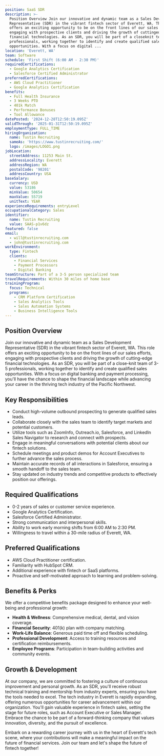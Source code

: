```yaml
---
position: SaaS SDR
description: >-
  Position Overview Join our innovative and dynamic team as a Sales Development
  Representative (SDR) in the vibrant fintech sector of Everett, WA. This role
  offers an exciting opportunity to be on the front lines of our sales efforts,
  engaging with prospective clients and driving the growth of cuttingedge
  financial technologies. As an SDR, you will be part of a closeknit team of 35
  professionals, working together to identify and create qualified sales
  opportunities. With a focus on digital ...
location: 'Everett, WA'
team: Software
schedule: 'First Shift (6:00 AM - 2:30 PM)'
requiredCertifications:
  - Google Analytics Certification
  - Salesforce Certified Administrator
preferredCertifications:
  - AWS Cloud Practitioner
  - Google Analytics Certification
benefits:
  - Full Health Insurance
  - 3 Weeks PTO
  - 401k Match
  - Performance Bonuses
  - Tool Allowance
datePosted: '2024-12-28T12:50:19.095Z'
validThrough: '2025-01-31T12:50:19.095Z'
employmentType: FULL_TIME
hiringOrganization:
  name: Tustin Recruiting
  sameAs: 'https://www.tustinrecruiting.com/'
  logo: /images/LOGO1.png
jobLocation:
  streetAddress: 11253 Main St.
  addressLocality: Everett
  addressRegion: WA
  postalCode: '98201'
  addressCountry: USA
baseSalary:
  currency: USD
  value: 53186
  minValue: 50654
  maxValue: 55719
  unitText: YEAR
experienceRequirements: entryLevel
occupationalCategory: Sales
identifier:
  name: Tustin Recruiting
  value: SAAS-p1v6dz
featured: false
email:
  - will@tustinrecruiting.com
  - john@tustinrecruiting.com
workEnvironment:
  type: Fintech
  clients:
    - Financial Services
    - Payment Processors
    - Digital Banking
teamStructure: Part of a 3-5 person specialized team
travelRequirements: Within 30 miles of home base
trainingProgram:
  focus: Technical
  programs:
    - CRM Platform Certification
    - Sales Analytics Tools
    - Sales Automation Systems
    - Business Intelligence Tools
---
```




## Position Overview

Join our innovative and dynamic team as a Sales Development Representative (SDR) in the vibrant fintech sector of Everett, WA. This role offers an exciting opportunity to be on the front lines of our sales efforts, engaging with prospective clients and driving the growth of cutting-edge financial technologies. As an SDR, you will be part of a close-knit team of 3-5 professionals, working together to identify and create qualified sales opportunities. With a focus on digital banking and payment processing, you'll have the chance to shape the financial landscape while advancing your career in the thriving tech industry of the Pacific Northwest.

## Key Responsibilities

- Conduct high-volume outbound prospecting to generate qualified sales leads.
- Collaborate closely with the sales team to identify target markets and potential customers.
- Utilize tools such as ZoomInfo, Outreach.io, Salesforce, and LinkedIn Sales Navigator to research and connect with prospects.
- Engage in meaningful conversations with potential clients about our fintech solutions.
- Schedule meetings and product demos for Account Executives to further advance the sales process.
- Maintain accurate records of all interactions in Salesforce, ensuring a smooth handoff to the sales team.
- Stay updated on industry trends and competitive products to effectively position our offerings.

## Required Qualifications

- 0-2 years of sales or customer service experience.
- Google Analytics Certification.
- Salesforce Certified Administrator.
- Strong communication and interpersonal skills.
- Ability to work early morning shifts from 6:00 AM to 2:30 PM.
- Willingness to travel within a 30-mile radius of Everett, WA.

## Preferred Qualifications

- AWS Cloud Practitioner certification.
- Familiarity with HubSpot CRM.
- Additional experience with fintech or SaaS platforms.
- Proactive and self-motivated approach to learning and problem-solving.

## Benefits & Perks

We offer a competitive benefits package designed to enhance your well-being and professional growth:

- **Health & Wellness**: Comprehensive medical, dental, and vision coverage.
- **Financial Security**: 401(k) plan with company matching.
- **Work-Life Balance**: Generous paid time off and flexible scheduling.
- **Professional Development**: Access to training resources and certification reimbursements.
- **Employee Programs**: Participation in team-building activities and community events.

## Growth & Development

At our company, we are committed to fostering a culture of continuous improvement and personal growth. As an SDR, you'll receive robust technical training and mentorship from industry experts, ensuring you have the tools needed to excel. The tech industry in Everett is rapidly expanding, offering numerous opportunities for career advancement within our organization. You'll gain valuable experience in fintech sales, setting the stage for future roles, such as Account Executive or Sales Manager. Embrace the chance to be part of a forward-thinking company that values innovation, diversity, and the pursuit of excellence.

Embark on a rewarding career journey with us in the heart of Everett's tech scene, where your contributions will make a meaningful impact on the future of financial services. Join our team and let's shape the future of fintech together!
